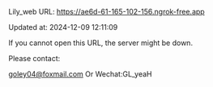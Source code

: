 Lily_web URL: https://ae6d-61-165-102-156.ngrok-free.app

Updated at: 2024-12-09 12:11:09

If you cannot open this URL, the server might be down.

Please contact: 

goley04@foxmail.com Or Wechat:GL_yeaH